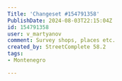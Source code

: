 ```yaml
---
Title: 'Changeset #154791358'
PublishDate: 2024-08-03T22:15:04Z
id: 154791358
user: v_martyanov
comment: Survey shops, places etc.
created_by: StreetComplete 58.2
tags:
- Montenegro

---
```

